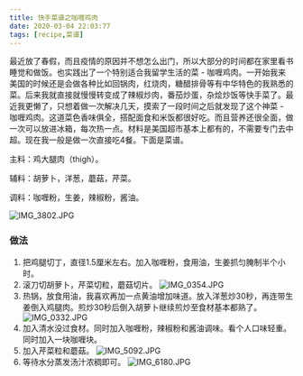 ```yaml
---
title: 快手菜谱之咖喱鸡肉
date: 2020-03-04 22:03:77
tags: [recipe,菜谱] 
---
```


最近放了春假，而且疫情的原因并不想怎么出门，所以大部分的时间都在家里看书睡觉和做饭。也实践出了一个特别适合我留学生活的菜 - 咖喱鸡肉。一开始我来美国的时候还是会做各种比如回锅肉，红烧肉，糖醋排骨等有中华特色的我熟悉的菜。后来我就直接就慢慢转变成了辣椒炒肉，番茄炒蛋，杂烩炒饭等快手菜了。最近我更懒了，只想着做一次解决几天，摸索了一段时间之后就发现了这个神菜 - 咖喱鸡肉。这道菜色香味俱全，搭配面食和米饭都很好吃。而且营养还很全面，做一次可以放进冰箱，每次热一点。材料是美国超市基本上都有的，不需要专门去中超。现在我一般是做一次直接吃4餐。下面是菜谱。

主料：鸡大腿肉（thigh）。

辅料：胡萝卜，洋葱，蘑菇，芹菜。

调料：咖喱粉，生姜，辣椒粉，酱油。

![IMG_3802.JPG](https://bates-hu-blog-1256120017.cos.ap-shanghai.myqcloud.com/undefinedIMG_3802.JPG)


### 做法
1. 把鸡腿切丁，直径1.5厘米左右。加入咖喱粉，食用油，生姜抓匀腌制半个小时。
2. 滚刀切胡萝卜，芹菜切粒，蘑菇切片。
![IMG_0354.JPG](https://bates-hu-blog-1256120017.cos.ap-shanghai.myqcloud.com/undefinedIMG_0354.JPG)
3. 热锅，放食用油，我喜欢再加一点黄油增加味道。放入洋葱炒30秒，再连带生姜倒入鸡腿肉。煎炒30秒后倒入胡萝卜继续煎炒至食材基本都熟了。
![IMG_0332.JPG](https://bates-hu-blog-1256120017.cos.ap-shanghai.myqcloud.com/undefinedIMG_0332.JPG)
4. 加入清水没过食材。同时加入咖喱粉，辣椒粉和酱油调味。看个人口味轻重。同时加入一块咖喱块。
5. 加入芹菜粒和蘑菇。
![IMG_5092.JPG](https://bates-hu-blog-1256120017.cos.ap-shanghai.myqcloud.com/undefinedIMG_5092.JPG)
6. 等待水分蒸发汤汁浓稠即可。
![IMG_6180.JPG](https://bates-hu-blog-1256120017.cos.ap-shanghai.myqcloud.com/undefinedIMG_6180.JPG)
